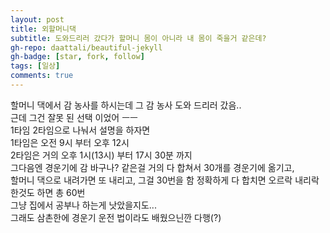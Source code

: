 ```yaml
---
layout: post
title: 외할머니댁
subtitle: 도와드리러 갔다가 할머니 몸이 아니라 내 몸이 죽을거 같은데?
gh-repo: daattali/beautiful-jekyll
gh-badge: [star, fork, follow]
tags: [일상]
comments: true
---
```


할머니 댁에서 감 농사를 하시는데 그 감 농사 도와 드리러 갔음..  
근데 그건 잘못 된 선택 이었어 ㅡㅡ  
1타임 2타임으로 나눠서 설명을 하자면  
1타임은 오전 9시 부터 오후 12시  
2타임은 거의 오후 1시(13시) 부터 17시 30분 까지  
그다음엔 경운기에 감 바구나? 같은걸 거의 다 합쳐서 30개를 경운기에 옮기고,  
할머니 댁으로 내려가면 또 내리고, 그걸 30번을 함 정확하게 다 합치면 오르락 내리락 한것도 하면 총 60번  
그냥 집에서 공부나 하는게 낫았을지도...  
그래도 삼촌한에 경운기 운전 법이라도 배웠으닌깐 다행(?)